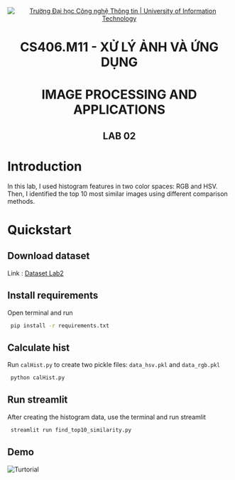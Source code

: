 <!-- Banner -->
<p align="center">
  <a href="https://www.uit.edu.vn/" title="Trường Đại học Công nghệ Thông tin" style="border: none;">
    <img src="https://i.imgur.com/WmMnSRt.png" alt="Trường Đại học Công nghệ Thông tin | University of Information Technology">
  </a>
</p>

<!-- Title -->
<h1 align="center"><b>CS406.M11 - XỬ LÝ ẢNH VÀ ỨNG DỤNG</b></h1>
<h1 align="center"><b>IMAGE PROCESSING AND APPLICATIONS</b></h1>
<h2 align="center"><b>LAB 02</b></h2>

# Introduction
In this lab, I used histogram features in two color spaces: RGB and HSV. Then, I identified the top 10 most similar images using different comparison methods.
# Quickstart
## Download dataset
Link : <a href="https://drive.google.com/file/d/1F6sPtl0H-Sh7XPrAojDKcz_rBoUl_fgu/view?usp=sharing">Dataset Lab2</a>
## Install requirements
Open terminal and run
```bash
 pip install -r requirements.txt
```
## Calculate hist
Run `calHist.py` to create two pickle files: `data_hsv.pkl` and `data_rgb.pkl`
```bash
 python calHist.py
```
## Run streamlit
After creating the histogram data, use the terminal and run streamlit
```bash
 streamlit run find_top10_similarity.py
```
## Demo
<img src="https://raw.githubusercontent.com/snnasnguyen/CS406.P11/refs/heads/master/22520189_Lab_02/turtorial.gif" alt="Turtorial"></img>

